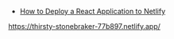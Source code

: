 - [How to Deploy a React Application to Netlify](https://javascript.plainenglish.io/how-to-deploy-a-react-application-to-netlify-e120d2de2654)



https://thirsty-stonebraker-77b897.netlify.app/
